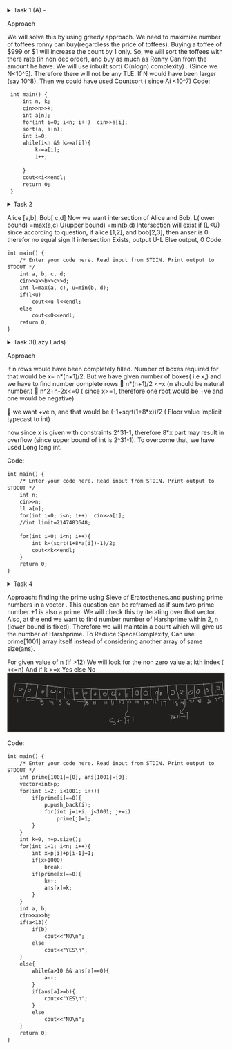<details><summary>
 Task 1 (A) - </summary>
<p>
Toffee Problem 
Ronny is fond of toffies. He has N rupees, and the shop has M toffies. Each toffee has a price, 𝑖𝑡ℎ toffee has price of 𝐴𝑖 rupees. 
Find the maximum no. of toffees Ronny can buy. If he can't buy anything, print 0.
	</p>
	</details>
	<p> Approach </p>
We will solve this by using greedy approach.
We need to maximize number of toffees ronny can buy(regardless the price of toffees). 
Buying a toffee of $999 or $1 will increase the count by 1 only.
So, we will sort the toffees with there rate (in non dec order), and buy as much as Ronny Can from the amount he have.
We will use inbuilt sort( O(nlogn) complexity) . (Since we N<10^5).
Therefore there will not be any TLE.
If N would have been larger (say 10^8). Then we could have used Countsort ( since Ai <10^7) 
Code:

```
 int main() {
     int n, k;
     cin>>n>>k;
     int a[n];
     for(int i=0; i<n; i++)  cin>>a[i];
     sort(a, a+n);
     int i=0;
     while(i<n && k>=a[i]){
         k-=a[i];
         i++;

     }
     cout<<i<<endl;
     return 0;
 }
```













<details><summary>
	Task 2</summary>
	<p>
Button Factory 
Alice and Bob are in a factory and have a button each that does nothing. They are looking over a machine and get bored so they start playing with the buttons.
Alice presses the button P seconds after the machine starts and releases it after Q seconds. Bob presses the button R seconds after the machine starts and releases it after S seconds.
You have to determine for how many seconds both Alice and Bob had pressed the button together.
	</p>
	</details>

Alice [a,b],
Bob[ c,d]
Now we want intersection of Alice and Bob, 
L(lower bound) =max(a,c) 
U(upper bound) =min(b,d)
Intersection will exist if (L<U)  
since according to question, if alice [1,2], and bob[2,3], then anser is 0. 
therefor no equal sign
If intersection Exists, output U-L
Else output, 0
Code:

```
int main() {
    /* Enter your code here. Read input from STDIN. Print output to STDOUT */  
    int a, b, c, d;
    cin>>a>>b>>c>>d;
    int l=max(a, c), u=min(b, d);
    if(l<u)
        cout<<u-l<<endl;
    else
        cout<<0<<endl;
    return 0;
}

```


<details><summary>
	Task 3(Lazy Lads)</summary>
	<p>
Paras was procrastinating to take personal interviews for Algos inductions. He tried to avoid the task as much as he can. Eventually, Simran and Yasser got angry and decided to punish him.
They locked him in a big dungeon which had q rooms with N j boxes inside j th room ( 1 <= j <= q ). They told him to stack those boxes in the shape of rows starting from 1 st row. The i th row was supposed to have exactly i boxes. But Yasser forgot to count the number of boxes. As a remedy Simran told Paras he can leave the last row incomplete (but it could be complete as well).
Paras, somehow sneaked his laptop inside, decided to take your personal interview there. He counted the number of boxes and asked you how many number of complete rows will he be able to build from those boxes in each room.
	</p>
	</details>
<p> Approach </p>

if n rows would have been completely filled. Number of boxes required for that would be x= n*(n+1)/2. But we have given number of boxes( i.e x,) and we have to find number complete rows
	n*(n+1)/2 <=x  (n should be natural number.)
	n^2+n-2x<=0 ( since x>=1, therefore one root would be +ve and one would be negative)

	we want +ve n, and that would be (-1+sqrt(1+8*x))/2 (     Floor value implicit typecast to int)

now since x is given with constraints 2^31-1, therefore 8*x part may result in overflow (since upper bound of int is 2^31-1). To overcome that, we have used Long long int.



Code:
```
int main() {
    /* Enter your code here. Read input from STDIN. Print output to STDOUT */   
    int n;
    cin>>n;
    ll a[n];
    for(int i=0; i<n; i++)  cin>>a[i];
    //int limit=2147483648;
    
    for(int i=0; i<n; i++){
        int k=(sqrt(1+8*a[i])-1)/2;
        cout<<k<<endl;
    }
    return 0;
}

```




<details><summary>
	Task 4</summary>
	<p>
Harsh is interested in prime numbers. He used to play Primeman game. According to the rules of Primeman, every even integer greater than 2 can be expressed as the sum of two primes. Harsh finds this game interesting and he decides to design a game of his own and call it ‘HarshPrime’. Since Harsh is a philomath, HarshPrime rules states that at least x prime numbers from 2 to n inclusively can be expressed as the sum of three integer numbers: two neighbouring prime numbers and 1. For example, 31 = 1 + 13 + 17.
Two prime numbers are called neighbouring if there are no other prime numbers between them. Harsh is busy with his project so you have to help him, and find out if he is right or wrong.
	</p>
	</details>

Approach:
finding the prime using Sieve of Eratosthenes.and pushing prime numbers in a vector .
This question can be reframed as if sum two prime number +1 is also a prime.
We will check this by iterating over that vector.
Also, at the end we want to find number number of Harshprime within 2, n (lower bound is fixed). Therefore we will maintain a count which will give us the number of Harshprime.
To Reduce SpaceComplexity, Can use prime[1001] array itself instead of considering another array of same size(ans).
 
For given value of n (if >12)
We will look for the non zero value at  kth index ( k<=n)
And if k >=x Yes
else No
![alt text](/t4.png?raw=true "Title")

Code:
```
int main() {
    /* Enter your code here. Read input from STDIN. Print output to STDOUT */   
    int prime[1001]={0}, ans[1001]={0};
    vector<int>p;
    for(int i=2; i<1001; i++){
        if(prime[i]==0){
            p.push_back(i);
            for(int j=i+i; j<1001; j+=i)
                prime[j]=1;
        }
    }
    int k=0, n=p.size();
    for(int i=1; i<n; i++){
        int x=p[i]+p[i-1]+1;
        if(x>1000)
            break;
        if(prime[x]==0){
            k++;
            ans[x]=k;
        }
    }
    int a, b;
    cin>>a>>b;
    if(a<13){
        if(b)
            cout<<"NO\n";
        else
            cout<<"YES\n";
    }
    else{
        while(a>10 && ans[a]==0){
            a--;
        }
        if(ans[a]>=b){
            cout<<"YES\n";
        }
        else
            cout<<"NO\n";
    }
    return 0;
}
```
